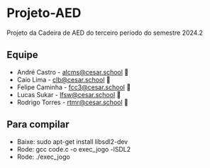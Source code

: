 # Projeto-AED

Projeto da Cadeira de AED do terceiro período do semestre 2024.2

## Equipe

- André Castro - alcms@cesar.school 📩 
- Caio Lima - clb@cesar.school 📩
- Felipe Caminha - fcc3@cesar.school 📩
- Lucas Sukar - lfsw@cesar.school 📩
- Rodrigo Torres - rtmr@cesar.school 📩

## Para compilar

- Baixe: sudo apt-get install libsdl2-dev
- Rode: gcc code.c -o exec_jogo -lSDL2
- Rode: ./exec_jogo
